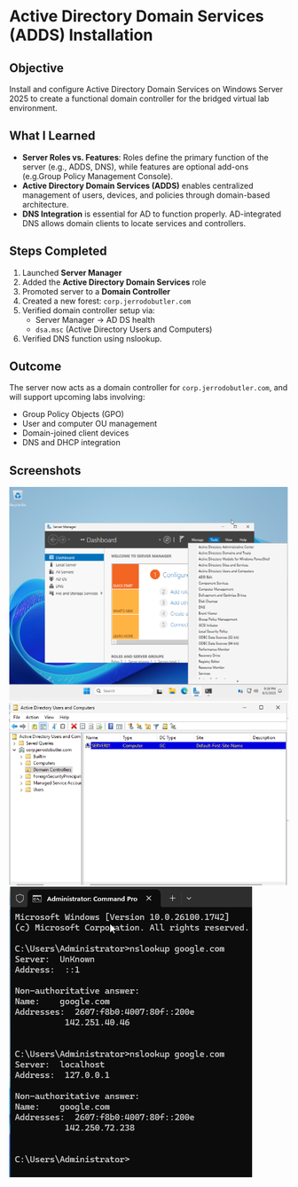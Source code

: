 
# Active Directory Domain Services (ADDS) Installation

## Objective
Install and configure Active Directory Domain Services on Windows Server 2025 to create a functional domain controller for the bridged virtual lab environment.

## What I Learned
- **Server Roles vs. Features**: Roles define the primary function of the server (e.g., ADDS, DNS), while features are optional add-ons (e.g.Group Policy Management Console).
- **Active Directory Domain Services (ADDS)** enables centralized management of users, devices, and policies through domain-based architecture.
- **DNS Integration** is essential for AD to function properly. AD-integrated DNS allows domain clients to locate services and controllers.

## Steps Completed
1. Launched **Server Manager**
2. Added the **Active Directory Domain Services** role
3. Promoted server to a **Domain Controller**
4. Created a new forest: `corp.jerrodobutler.com`
5. Verified domain controller setup via:
   - Server Manager → AD DS health
   - `dsa.msc` (Active Directory Users and Computers)
6. Verified DNS function using nslookup.
  
## Outcome
The server now acts as a domain controller for `corp.jerrodobutler.com`, and will support upcoming labs involving:
- Group Policy Objects (GPO)
- User and computer OU management
- Domain-joined client devices
- DNS and DHCP integration

## Screenshots
![ADDS Tools dropdown](./images/adds-tools-dropdown.png)
![Domain Controller Verified](./images/domain-controller-ou.png)
![DNS Verified](./images/ns-lookup-google.png)
